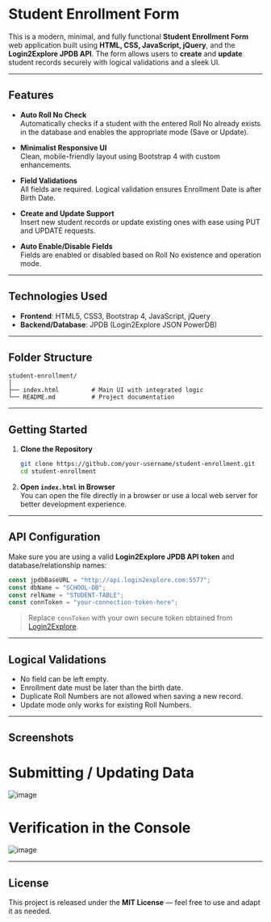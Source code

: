 # Student Enrollment Form

This is a modern, minimal, and fully functional **Student Enrollment Form** web application built using **HTML, CSS, JavaScript, jQuery**, and the **Login2Explore JPDB API**. The form allows users to **create** and **update** student records securely with logical validations and a sleek UI.

---

## Features

- **Auto Roll No Check**  
  Automatically checks if a student with the entered Roll No already exists in the database and enables the appropriate mode (Save or Update).

- **Minimalist Responsive UI**  
  Clean, mobile-friendly layout using Bootstrap 4 with custom enhancements.

- **Field Validations**  
  All fields are required. Logical validation ensures Enrollment Date is after Birth Date.

- **Create and Update Support**  
  Insert new student records or update existing ones with ease using PUT and UPDATE requests.

- **Auto Enable/Disable Fields**  
  Fields are enabled or disabled based on Roll No existence and operation mode.

---

## Technologies Used

- **Frontend**: HTML5, CSS3, Bootstrap 4, JavaScript, jQuery  
- **Backend/Database**: JPDB (Login2Explore JSON PowerDB)

---

## Folder Structure

```
student-enrollment/
│
├── index.html         # Main UI with integrated logic
└── README.md          # Project documentation
```

---

## Getting Started

1. **Clone the Repository**
   ```bash
   git clone https://github.com/your-username/student-enrollment.git
   cd student-enrollment
   ```

2. **Open `index.html` in Browser**  
   You can open the file directly in a browser or use a local web server for better development experience.

---

## API Configuration

Make sure you are using a valid **Login2Explore JPDB API token** and database/relationship names:

```javascript
const jpdbBaseURL = "http://api.login2explore.com:5577";
const dbName = "SCHOOL-DB";
const relName = "STUDENT-TABLE";
const connToken = "your-connection-token-here";
```

> Replace `connToken` with your own secure token obtained from [Login2Explore](http://login2explore.com/).

---

## Logical Validations

- No field can be left empty.
- Enrollment date must be later than the birth date.
- Duplicate Roll Numbers are not allowed when saving a new record.
- Update mode only works for existing Roll Numbers.

---

## Screenshots

# Submitting / Updating Data
![image](https://github.com/user-attachments/assets/c3e3257d-b0db-459f-ba60-c9f92cb66d78)

# Verification in the Console
![image](https://github.com/user-attachments/assets/1faa18eb-962b-4941-8bc2-858201b57048)


---

## License

This project is released under the **MIT License** — feel free to use and adapt it as needed.

